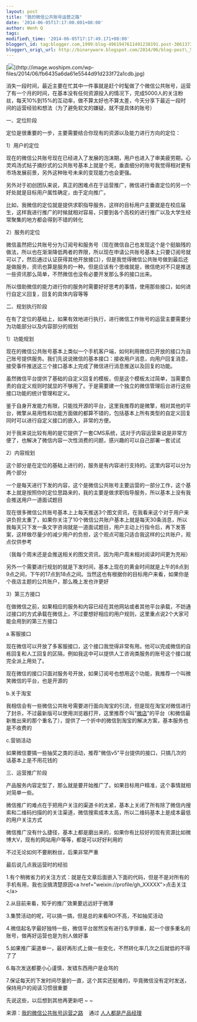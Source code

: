 ```yaml
--- 
layout: post 
title: "我的微信公共账号运营之路" 
date: '2014-06-05T17:17:00.001+08:00' 
author: Wenh Q
tags:
modified\_time: '2014-06-05T17:17:49.171+08:00' 
blogger\_id: tag:blogger.com,1999:blog-4961947611491238191.post-3061373466330150670
blogger\_orig\_url: http://binaryware.blogspot.com/2014/06/blog-post\_5.html
---
```

[![](https://images-blogger-opensocial.googleusercontent.com/gadgets/proxy?url=http%3A%2F%2Fimage.woshipm.com%2Fwp-files%2F2014%2F06%2Ffb6435a6da61e5544d91d233f72a1cdb-360x215.jpg&container=blogger&gadget=a&rewriteMime=image%2F*)](http://image.woshipm.com/wp-files/2014/06/fb6435a6da61e5544d91d233f72a1cdb.jpg)



消失一段时间，最近主要在忙其中一件事就是赶个时髦做了个微信公共账号，运营了有一个月的时间，在基本没有任何资源投入的情况下，完成5000人的关注粉丝，每天10%到15%的互动率，做不算太好也不算太差，今天分享下最近一段时间的运营经验和想法（为了避免软文的嫌疑，就不提具体的账号）

一、定位阶段



定位是很重要的一步，主要需要结合你现有的资源以及能力进行方向的定位：



1）用户的定位



现在的微信公共账号现在已经进入了发展的泡沫期，用户也进入了审美疲劳期，心灵鸡汤式帖子摘抄式的公共账号基本上就是个死，垂直细分的账号我觉得相对更有市场发展前景，另外这种账号未来的变现能力也会更强。



另外对于初创团队来说，真正的困难点在于运营推广，微信进行垂直定位的另一个好处就是目标用户属性确定，由于定向推广。



比如，我微信的定位就是提供求职指导服务，这样的目标用户主要就是在校应届生，这样我进行推广的时候就相对容易，只要到各个高校的进行推广以及大学生经常聚集的地方都会得到不错的转化



2）服务的定位



微信虽然把公共账号分为订阅号和服务号（现在微信自己也发现这个是个挺脑残的做法，所以也在渐渐降低两者的界限，所以现在申请公共账号基本上只要订阅号就可以了，然后通过认证获得其他开放接口），但是我觉得微信公共账号做到最后还是做服务，资讯也算是服务的一种。但是应该有个思维就是，微信绝对不只是推送一些资讯那么简单，不然微信也没有必要开发那么多的接口出来。



所以借助微信的能力进行你的服务时需要好好思考的事情，使用那些接口，如何进行自定义回复，回复的具体内容等等

二、规划执行阶段



在有了定位的基础上，如果有效地进行执行，进行微信工作账号的运营主要需要分为功能部分以及内容部分的规划



1）功能规划



现在的微信公共账号基本上类似一个手机客户端，如何利用微信已开放的接口为自己账号提供服务。我们先说说微信的基本接口：接收用户消息，向用户回复消息，接受事件推送这三个接口基本上完成了微信进行消息推送以及回复的功能。



虽然微信平台提供了基础的自定义回复的模板，但是这个模板太过简单，当需要负责的自定义规则时就显的不够用了。于是需要建一个独立的微信管理后台进行这些接口功能的统计管理和定义。



鉴于自身开发能力有限，只能找开源的平台，这里我推荐的是微擎，相对其他的平台，微擎从易用性和功能方面做的都算不错的，包括基本上所有类型的自定义回复同时可以进行自定义接口的嵌入，非常的方便。



对于我来说比较有用的是它提供了一套CMS系统，这对于内容运营来说是非常方便了，也解决了微信内容一次性消费的问题，感兴趣的可以自己部署一套试试



2）内容规划



这个部分是在定位的基础上进行的，服务是有内容进行支持的。这里内容可以分为两个部分



一个是每天进行下发的内容，这个是微信公共账号主要运营的一部分工作，这个基本上就是按照你的定位思路来的，我的主要是做求职指导服务，所以基本上没有我会推送用户一道面试题目



现在很多微信公共账号基本上上每天推送3个图文资讯，在我看来这个对于用户来讲负担太重了，如果你关注了10个微信公共账户基本上就是每天30条消息，所以我每天只下发一条文字咨询就是一道面试题目，用户主动上行指令后，再下发答案，这样做尽量少的减少用户的负担，这个观点可能只适合我这样的公共账户，观点仅供参考



（我每个周末还是会推送相关的图文资讯，因为用户周末相对阅读时间更为充裕）



另外一个需要进行规划的就是下发时间，基本上现在的黄金时间就是上午的8点到9点之间，下午的17点到18点之间。当然这也有根据你的目标用户来看，如果你是个夜店主题的公共账户，那么晚上发也许更好



3）第三方接口



在做微信之前，如果相应的服务和内容已经在其他网站或者其他平台承载，不妨通过接口的方式承载在微信上，不过要想好相应的用户规则，这里重点说2个大家可能会用到的第三方接口



a.客服接口



现在微信可以开放了多客服接口，这个接口我觉得非常有用。他可以完成微信的自栋回复和人工回复的区隔，例如我这中可以提供人工咨询类服务的账号这个接口就完全派上用处了。



现在微信的接口只面对服务号开放，如果订阅号也想用这个功能，我推荐一个叫微笑微信的平台，也是开源的



b.关于淘宝



我相信会有一些微信公共账号需要进行面向淘宝的引流，但是现在淘宝对微信进行了封杀，不过最新版可以使用浏览器打开，这里推荐个叫"[微店](http://www.weidian.cc/)"的平台（和微信最新推出来的那个重名了），提供了一个折中的微信到淘宝的解决方案，基本服务也是不收费的



c.营销活动



如果微信要搞一些抽奖之类的活动，推荐"微信v5"平台提供的接口，只搞几次的话基本上是不用花钱的

三、运营推广阶段



产品服务内容定型了，那么就是要开始推广了。如果目标用户精准，这个事情就相对简单一些。



微信推广的难点在于把用户关注的渠道卡的太紧，基本上关闭了所有除了微信内搜索和二维码扫描的的关注渠道，微信搜索成本太高，所以二维码基本上是成本最低的用户关注方式



微信推广没有什么捷径，基本上都是磨出来的，如果你有比较好的现有资源比如微博大V，现有的网站用户等等，都是可以好好利用的



不过无论如何不要刷粉丝，后果非常严重



最后说几点我运营时的经验



1.有个稍微省力的关注方式：就是在文章后面嵌入下面的代码，但是不是对所有的手机有用，我也没搞清楚原因&lt;a
href="weixin://profile/gh\_XXXXX"&gt;点击关注&lt;/a&gt;





2.从目前来看，知乎的推广效果要远远好于微薄



3.集赞活动的呢，可以搞一搞，但是总的来看ROI不高，不如抽奖活动



4.微信起名字最好独特一些，微信平台居然没有进行名字排重，起一个很多重名的账号，做再好运营也是为别人做好事



5.如果推广渠道单一，最好再形式上做一些变化，不然转化率几次之后就低的不得了了



6.每次发送都要小心谨慎，发错东西用户是会骂的



7.保证每天的下发时间尽量的一直，这个其实还挺难的，毕竟微信没有定时发送，保持用户的阅读习惯很重要







先说这些，以后想到其他再更新吧
~
~
<div>




</div>

<div>

来源：[我的微信公共账号运营之路](http://www.woshipm.com/operate/87798.html) 
  通过 [人人都是产品经理](http://www.woshipm.com/)

</div>
